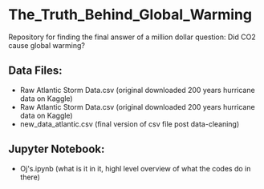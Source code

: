 # The_Truth_Behind_Global_Warming
Repository for finding the final answer of a million dollar question: Did CO2 cause global warming?

## Data Files: 
- Raw Atlantic Storm Data.csv (original downloaded 200 years hurricane data on Kaggle)
- Raw Atlantic Storm Data.csv (original downloaded 200 years hurricane data on Kaggle)
- new_data_atlantic.csv (final version of csv file post data-cleaning)

## Jupyter Notebook:
- Oj's.ipynb (what is it in it, highl level overview of what the codes do in there)
